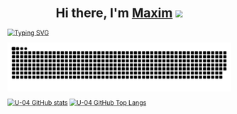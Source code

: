 <h1 align="center">Hi there, I'm <a href="https://github.com/asv-soft-u04" target="_blank">Maxim</a>  <img src="https://github.com/blackcater/blackcater/raw/main/images/Hi.gif" height="32"/></h1>

[![Typing SVG](https://readme-typing-svg.herokuapp.com?color=%2336BCF7&lines=Asv+Drones+Developer)](https://git.io/typing-svg) 

<picture>
  <source media="(prefers-color-scheme: dark)" srcset="https://raw.githubusercontent.com/platane/platane/output/github-contribution-grid-snake-dark.svg">
  <source media="(prefers-color-scheme: light)" srcset="https://raw.githubusercontent.com/platane/platane/output/github-contribution-grid-snake.svg">
  <img alt="github contribution grid snake animation" src="https://raw.githubusercontent.com/platane/platane/output/github-contribution-grid-snake.svg">
</picture>

[![U-04 GitHub stats](https://github-readme-stats.vercel.app/api?username=asv-soft-u04)](https://github.com/anuraghazra/github-readme-stats)  [![U-04 GitHub Top Langs](https://github-readme-stats.vercel.app/api/top-langs/?username=asv-soft-u04)](https://github.com/anuraghazra/github-readme-stats)
